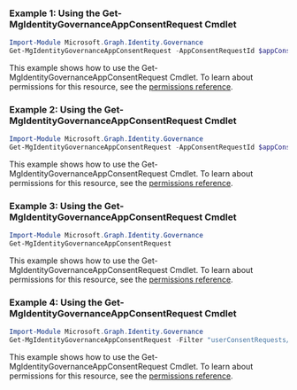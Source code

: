 ### Example 1: Using the Get-MgIdentityGovernanceAppConsentRequest Cmdlet
```powershell
Import-Module Microsoft.Graph.Identity.Governance
Get-MgIdentityGovernanceAppConsentRequest -AppConsentRequestId $appConsentRequestId -Filter "userConsentRequests/any(u:u/status eq 'InProgress')" 
```
This example shows how to use the Get-MgIdentityGovernanceAppConsentRequest Cmdlet.
To learn about permissions for this resource, see the [permissions reference](/graph/permissions-reference).
### Example 2: Using the Get-MgIdentityGovernanceAppConsentRequest Cmdlet
```powershell
Import-Module Microsoft.Graph.Identity.Governance
Get-MgIdentityGovernanceAppConsentRequest -AppConsentRequestId $appConsentRequestId
```
This example shows how to use the Get-MgIdentityGovernanceAppConsentRequest Cmdlet.
To learn about permissions for this resource, see the [permissions reference](/graph/permissions-reference).
### Example 3: Using the Get-MgIdentityGovernanceAppConsentRequest Cmdlet
```powershell
Import-Module Microsoft.Graph.Identity.Governance
Get-MgIdentityGovernanceAppConsentRequest
```
This example shows how to use the Get-MgIdentityGovernanceAppConsentRequest Cmdlet.
To learn about permissions for this resource, see the [permissions reference](/graph/permissions-reference).
### Example 4: Using the Get-MgIdentityGovernanceAppConsentRequest Cmdlet
```powershell
Import-Module Microsoft.Graph.Identity.Governance
Get-MgIdentityGovernanceAppConsentRequest -Filter "userConsentRequests/any (u:u/status eq 'InProgress')" 
```
This example shows how to use the Get-MgIdentityGovernanceAppConsentRequest Cmdlet.
To learn about permissions for this resource, see the [permissions reference](/graph/permissions-reference).

